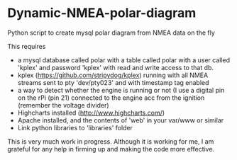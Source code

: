 # Dynamic-NMEA-polar-diagram
Python script to create mysql polar diagram from NMEA data on the fly

This requires 
 - a mysql database called polar with a table called polar with a user called 'kplex' and password 'kplex' with read and write access to that db.
 - kplex (https://github.com/stripydog/kplex) running with all NMEA streams sent to pty 'dev/pty023' and with timestamp tag enabled
 - a way to detect whether the engine is running or not (I use a digital pin on the rPi (pin 21) connected to the engine acc from the ignition (remember the voltage divider)
 - Highcharts installed (http://www.highcharts.com/)
 - Apache installed, and the contents of 'web' in your var/www or similar
 - Link python libraries to 'libraries' folder

This is very much work in progress. Although it is working for me, I am grateful for any help in firming up and making the code more effective.

